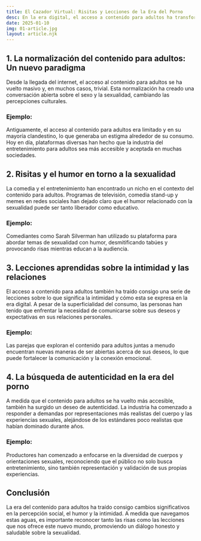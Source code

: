 ```yaml
---
title: El Cazador Virtual: Risitas y Lecciones de la Era del Porno  
desc: En la era digital, el acceso a contenido para adultos ha transformado la manera en que consumimos entretenimiento. Este artículo explora las risas y lecciones que dejamos atrás en este contexto.  
date: 2025-01-10  
img: 01-article.jpg  
layout: article.njk  
---
```


<h2>1. La normalización del contenido para adultos: Un nuevo paradigma</h2>  
<p>Desde la llegada del internet, el acceso al contenido para adultos se ha vuelto masivo y, en muchos casos, trivial. Esta normalización ha creado una conversación abierta sobre el sexo y la sexualidad, cambiando las percepciones culturales.</p>  
<h3>Ejemplo:</h3>  
<p>Antiguamente, el acceso al contenido para adultos era limitado y en su mayoría clandestino, lo que generaba un estigma alrededor de su consumo. Hoy en día, plataformas diversas han hecho que la industria del entretenimiento para adultos sea más accesible y aceptada en muchas sociedades.</p>  

<h2>2. Risitas y el humor en torno a la sexualidad</h2>  
<p>La comedia y el entretenimiento han encontrado un nicho en el contexto del contenido para adultos. Programas de televisión, comedia stand-up y memes en redes sociales han dejado claro que el humor relacionado con la sexualidad puede ser tanto liberador como educativo.</p>  
<h3>Ejemplo:</h3>  
<p>Comediantes como Sarah Silverman han utilizado su plataforma para abordar temas de sexualidad con humor, desmitificando tabúes y provocando risas mientras educan a la audiencia.</p>  

<h2>3. Lecciones aprendidas sobre la intimidad y las relaciones</h2>  
<p>El acceso a contenido para adultos también ha traído consigo una serie de lecciones sobre lo que significa la intimidad y cómo esta se expresa en la era digital. A pesar de la superficialidad del consumo, las personas han tenido que enfrentar la necesidad de comunicarse sobre sus deseos y expectativas en sus relaciones personales.</p>  
<h3>Ejemplo:</h3>  
<p>Las parejas que exploran el contenido para adultos juntas a menudo encuentran nuevas maneras de ser abiertas acerca de sus deseos, lo que puede fortalecer la comunicación y la conexión emocional.</p>  

<h2>4. La búsqueda de autenticidad en la era del porno</h2>  
<p>A medida que el contenido para adultos se ha vuelto más accesible, también ha surgido un deseo de autenticidad. La industria ha comenzado a responder a demandas por representaciones más realistas del cuerpo y las experiencias sexuales, alejándose de los estándares poco realistas que habían dominado durante años.</p>  
<h3>Ejemplo:</h3>  
<p>Productores han comenzado a enfocarse en la diversidad de cuerpos y orientaciones sexuales, reconociendo que el público no solo busca entretenimiento, sino también representación y validación de sus propias experiencias.</p>  

<h2>Conclusión</h2>  
<p>La era del contenido para adultos ha traído consigo cambios significativos en la percepción social, el humor y la intimidad. A medida que navegamos estas aguas, es importante reconocer tanto las risas como las lecciones que nos ofrece este nuevo mundo, promoviendo un diálogo honesto y saludable sobre la sexualidad.</p>

